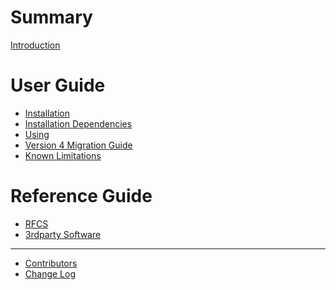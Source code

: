 # Summary

<!-- markdownlint-disable MD025 -->

[Introduction](README.md)

# User Guide

- [Installation](INSTALL.md)
- [Installation Dependencies](Dependencies.md)
- [Using](UsingLibical.md)
- [Version 4 Migration Guide](MigrationGuide_to_4.md)
- [Known Limitations](KnownLimitations.md)

# Reference Guide

- [RFCS](rfcs.md)
- [3rdparty Software](3RDPARTY.md)

-----------

- [Contributors](CONTRIBUTORS.md)
- [Change Log](CHANGELOG.md)

<!-- markdownlint-enable MD025 -->
